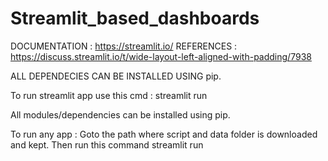 # Streamlit_based_dashboards

DOCUMENTATION : https://streamlit.io/
REFERENCES : https://discuss.streamlit.io/t/wide-layout-left-aligned-with-padding/7938

ALL DEPENDECIES CAN BE INSTALLED USING pip.

To run streamlit app use this cmd : streamlit run <python file name>

All modules/dependencies can be installed using pip.

To run any app : Goto the path where script and data folder is downloaded and kept. Then run this command streamlit run <script>

Streamlit based data apps and dashboards

1. <simple_data_dashboard.py> Simplest data apps / dashboard for olympic 2016 dataset. To launch the app run this command in cmd : streamlit run simple_data_dashboard.py
2. <olympic.py> Live Olympics Tokyo 2020 Dashboard in Python 🐍 Streamlit! (https://www.streamlit.io/) & Plotly (https://plotly.com/)
3. <dash_cert_report.py> Certificate validation report 
4. <advanced_filter.py> Advanced filter reporting Dashboard.
5. <slide_presentation_1.py> - Last 5 olympics Top 10 Countries using Python 🐍 Streamlit ! (https://www.streamlit.io/) with flavors of Plotly (https://plotly.com/). Have created last_5_olympic.xlsx by copying table from wiki for each olympic respectively then pasting it to raw.xlsx ==> running create_olypicdataset_top10.py ==> output then pasted to last_5_olympic.xlsx dataset. Done slight manual changes as well.
6. <NLP.py> - Streamlit "Natural Language Processing" app: Created Streamlit "Natural Language Processing" app to perform NLTK functions.Requires gensim==3.8.3.
7. <lang_translation_app.py> - Streamlit Translation. Layout input is driven from data/language.xlsx.
8. <latex.py> - Streamlit app to parse LaTex .tex files.
